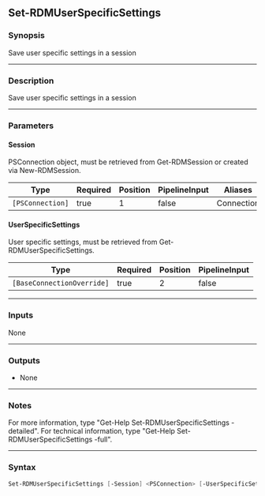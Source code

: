 Set-RDMUserSpecificSettings
---------------------------

### Synopsis
Save user specific settings in a session

---

### Description

Save user specific settings in a session

---

### Parameters
#### **Session**
PSConnection object, must be retrieved from Get-RDMSession or created via New-RDMSession.

|Type            |Required|Position|PipelineInput|Aliases   |
|----------------|--------|--------|-------------|----------|
|`[PSConnection]`|true    |1       |false        |Connection|

#### **UserSpecificSettings**
User specific settings, must be retrieved from Get-RDMUserSpecificSettings.

|Type                      |Required|Position|PipelineInput|
|--------------------------|--------|--------|-------------|
|`[BaseConnectionOverride]`|true    |2       |false        |

---

### Inputs
None

---

### Outputs
* None

---

### Notes
For more information, type "Get-Help Set-RDMUserSpecificSettings -detailed". For technical information, type "Get-Help Set-RDMUserSpecificSettings -full".

---

### Syntax
```PowerShell
Set-RDMUserSpecificSettings [-Session] <PSConnection> [-UserSpecificSettings] <BaseConnectionOverride> [<CommonParameters>]
```
